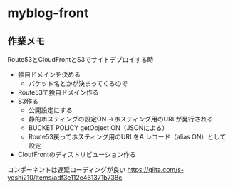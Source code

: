 # myblog-front


## 作業メモ

Route53とCloudFrontとS3でサイトデプロイする時

- 独自ドメインを決める
  - バケット名とかが決まってくるので
- Route53で独自ドメイン作る
- S3作る
  - 公開設定にする
  - 静的ホスティングの設定ON →ホスティング用のURLが発行される
  - BUCKET POLICY getObject ON（JSONによる）
  - Route53戻ってホスティング用のURLをA レコード（alias ON）として設定
- CloufFrontのディストリビューション作る

コンポーネントは遅延ローディングが良い
https://qiita.com/s-yoshi210/items/adf3e112e461371b738c